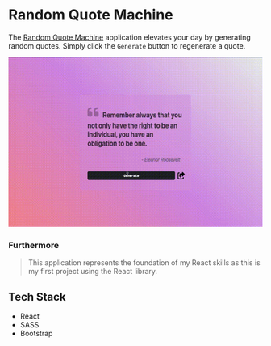 # Random Quote Machine
The [Random Quote Machine](https://siomao.github.io/random-quote-machine/) application elevates your day by generating random quotes. Simply click the `Generate` button to regenerate a quote.

![Random Quote Machine](docs/demo.gif "Random Quote Machine")

### Furthermore
> This application represents the foundation of my React skills as this is my first project using the React library.

## Tech Stack
* React
* SASS
* Bootstrap
